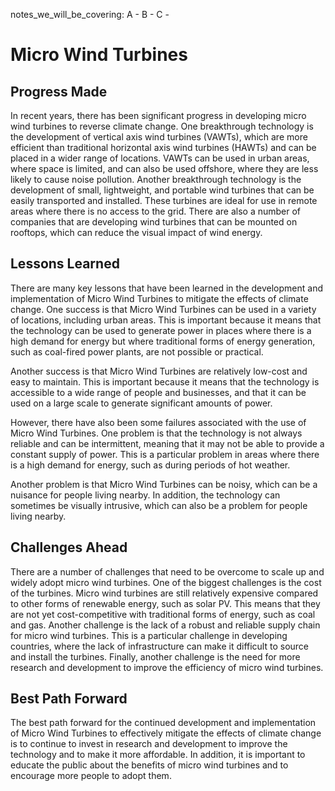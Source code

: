 notes_we_will_be_covering:
A -
B -
C -

# Micro Wind Turbines

## Progress Made

In recent years, there has been significant progress in developing micro wind turbines to reverse climate change. One breakthrough technology is the development of vertical axis wind turbines (VAWTs), which are more efficient than traditional horizontal axis wind turbines (HAWTs) and can be placed in a wider range of locations. VAWTs can be used in urban areas, where space is limited, and can also be used offshore, where they are less likely to cause noise pollution. Another breakthrough technology is the development of small, lightweight, and portable wind turbines that can be easily transported and installed. These turbines are ideal for use in remote areas where there is no access to the grid. There are also a number of companies that are developing wind turbines that can be mounted on rooftops, which can reduce the visual impact of wind energy.

## Lessons Learned

There are many key lessons that have been learned in the development and implementation of Micro Wind Turbines to mitigate the effects of climate change. One success is that Micro Wind Turbines can be used in a variety of locations, including urban areas. This is important because it means that the technology can be used to generate power in places where there is a high demand for energy but where traditional forms of energy generation, such as coal-fired power plants, are not possible or practical.

Another success is that Micro Wind Turbines are relatively low-cost and easy to maintain. This is important because it means that the technology is accessible to a wide range of people and businesses, and that it can be used on a large scale to generate significant amounts of power.

However, there have also been some failures associated with the use of Micro Wind Turbines. One problem is that the technology is not always reliable and can be intermittent, meaning that it may not be able to provide a constant supply of power. This is a particular problem in areas where there is a high demand for energy, such as during periods of hot weather.

Another problem is that Micro Wind Turbines can be noisy, which can be a nuisance for people living nearby. In addition, the technology can sometimes be visually intrusive, which can also be a problem for people living nearby.

## Challenges Ahead

There are a number of challenges that need to be overcome to scale up and widely adopt micro wind turbines. One of the biggest challenges is the cost of the turbines. Micro wind turbines are still relatively expensive compared to other forms of renewable energy, such as solar PV. This means that they are not yet cost-competitive with traditional forms of energy, such as coal and gas. Another challenge is the lack of a robust and reliable supply chain for micro wind turbines. This is a particular challenge in developing countries, where the lack of infrastructure can make it difficult to source and install the turbines. Finally, another challenge is the need for more research and development to improve the efficiency of micro wind turbines.

## Best Path Forward

The best path forward for the continued development and implementation of Micro Wind Turbines to effectively mitigate the effects of climate change is to continue to invest in research and development to improve the technology and to make it more affordable. In addition, it is important to educate the public about the benefits of micro wind turbines and to encourage more people to adopt them.
